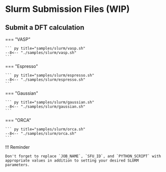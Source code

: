 # Slurm Submission Files (WIP)

## Submit a DFT calculation

=== "VASP"

    ``` py title="samples/slurm/vasp.sh"
    --8<-- "./samples/slurm/vasp.sh"
    ```

=== "Espresso"

    ``` py title="samples/slurm/espresso.sh"
    --8<-- "./samples/slurm/espresso.sh"
    ```

=== "Gaussian"

    ``` py title="samples/slurm/gaussian.sh"
    --8<-- "./samples/slurm/gaussian.sh"
    ```

=== "ORCA"

    ``` py title="samples/slurm/orca.sh"
    --8<-- "./samples/slurm/orca.sh"
    ```

!!! Reminder

    Don't forget to replace `JOB_NAME`, `SFU_ID`, and `PYTHON_SCRIPT` with
    appropriate values in addition to setting your desired SLURM parameters.
